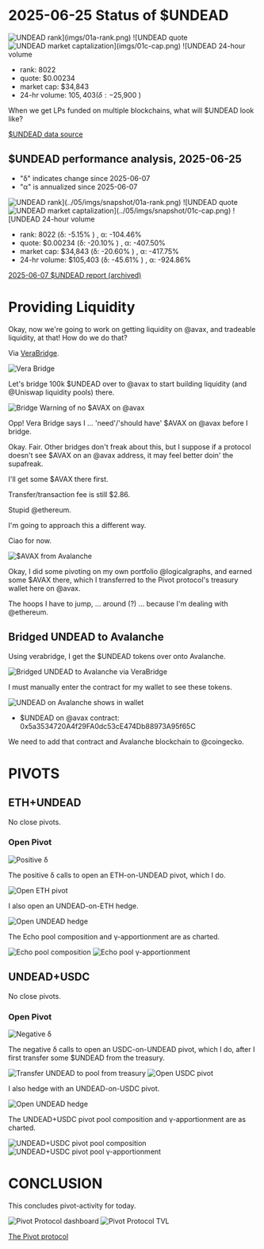 # 2025-06-25 Status of $UNDEAD 

![$UNDEAD rank](imgs/01a-rank.png) 
![$UNDEAD quote](imgs/01b-quote.png) 
![$UNDEAD market captalization](imgs/01c-cap.png) 
![$UNDEAD 24-hour volume](imgs/01d-vol.png) 

* rank: 8022 
* quote: $0.00234 
* market cap: $34,843 
* 24-hr volume: $105,403 (δ: -$25,900 ) 

When we get LPs funded on multiple blockchains, what will $UNDEAD look like? 

[$UNDEAD data source](https://www.coingecko.com/en/coins/undead-blocks) 
## $UNDEAD performance analysis, 2025-06-25 

* "δ" indicates change since 2025-06-07 
* "α" is annualized since 2025-06-07 

![$UNDEAD rank](../05/imgs/snapshot/01a-rank.png) 
![$UNDEAD quote](../05/imgs/snapshot/01b-quote.png) 
![$UNDEAD market captalization](../05/imgs/snapshot/01c-cap.png) 
![$UNDEAD 24-hour volume](../05/imgs/snapshot/01d-vol.png) 

* rank: 8022 (δ: -5.15% ) , α: -104.46% 
* quote: $0.00234 (δ: -20.10% ) , α: -407.50% 
* market cap: $34,843 (δ: -20.60% ) , α: -417.75% 
* 24-hr volume: $105,403 (δ: -45.61% ) , α: -924.86% 

[2025-06-07 $UNDEAD report (archived)](https://github.com/pivoteur/biz/tree/main/blog/2025/06/05) 

# Providing Liquidity

Okay, now we're going to work on getting liquidity on @avax, and tradeable liquidity, at that! How do we do that?

Via [VeraBridge](https://app.verabridge.io/).

![Vera Bridge](imgs/02-vera-bridge.png)

Let's bridge 100k $UNDEAD over to @avax to start building liquidity (and @Uniswap liquidity pools) there.

![Bridge Warning of no $AVAX on @avax](imgs/03-no-avax.png)

Opp! Vera Bridge says I ... 'need'/'should have' $AVAX on @avax before I bridge.

Okay. Fair. Other bridges don't freak about this, but I suppose if a protocol doesn't see $AVAX on an @avax address, it may feel better doin' the supafreak.

I'll get some $AVAX there first.

Transfer/transaction fee is still $2.86.

Stupid @ethereum.

I'm going to approach this a different way.

Ciao for now.

![$AVAX from Avalanche](imgs/05-personal-avax.png)

Okay, I did some pivoting on my own portfolio @logicalgraphs, and earned some $AVAX there, which I transferred to the Pivot protocol's treasury wallet here on @avax. 

The hoops I have to jump, ... around (?) ... because I'm dealing with @ethereum. 
## Bridged UNDEAD to Avalanche

Using verabridge, I get the $UNDEAD tokens over onto Avalanche.

![Bridged UNDEAD to Avalanche via VeraBridge](imgs/06a-undead-xferred.png)

I must manually enter the contract for my wallet to see these tokens.

![UNDEAD on Avalanche shows in wallet](imgs/06b-undead-on-avax.png)

* $UNDEAD on @avax contract: 0x5a3534720A4f29FA0dc53cE474Db88973A95f65C

We need to add that contract and Avalanche blockchain to @coingecko.

# PIVOTS 

## ETH+UNDEAD 

No close pivots. 

### Open Pivot 

![Positive δ](imgs/07a-pos.png) 

The positive δ calls to open an ETH-on-UNDEAD pivot, which I do. 

![Open ETH pivot](imgs/07b-open-eth-pivot.png) 

I also open an UNDEAD-on-ETH hedge. 

![Open UNDEAD hedge](imgs/07c-open-undead-hedge.png) 

The Echo pool composition and γ-apportionment are as charted. 

![Echo pool composition](imgs/08a-comp.png) 
![Echo pool γ-apportionment](imgs/08b-apport.png) 

## UNDEAD+USDC 

No close pivots. 

### Open Pivot 

![Negative δ](imgs/09a-neg.png) 

The negative δ calls to open an USDC-on-UNDEAD pivot, which I do, after I first transfer some $UNDEAD from the treasury. 

![Transfer UNDEAD to pool from treasury](imgs/09b-xfer-undead.png)
![Open USDC pivot](imgs/09c-open-usdc-pivot.png) 

I also hedge with an UNDEAD-on-USDC pivot. 

![Open UNDEAD hedge](imgs/09d-open-undead-hedge.png) 

The UNDEAD+USDC pivot pool composition and γ-apportionment are as charted. 

![UNDEAD+USDC pivot pool composition](imgs/10a-comp.png) 
![UNDEAD+USDC pivot pool γ-apportionment](imgs/10b-apport.png) 
# CONCLUSION 

This concludes pivot-activity for today. 

![Pivot Protocol dashboard](imgs/11a-dash.png) 
![Pivot Protocol TVL](imgs/11b-tvl.png) 


[The Pivot protocol](https://pivoteur.github.io/#) 

